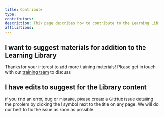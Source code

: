 ```yaml
---
title: Contribute
type:
contributors: 
description: This page describes how to contribute to the Learning Library 
affiliations: 
---
```


## I want to suggest materials for addition to the Learning Library

Thanks for your interest to add more training materials! Please get in touch with our [training team](mailto:training@biocommons.org.au) to discuss

## I have edits to suggest for the Library content

If you find an error, bug or mistake, please create a GitHub issue detailing the problem by clicking the ! symbol next to the title on any page. We will do our best to fix the issue as soon as possible. 
